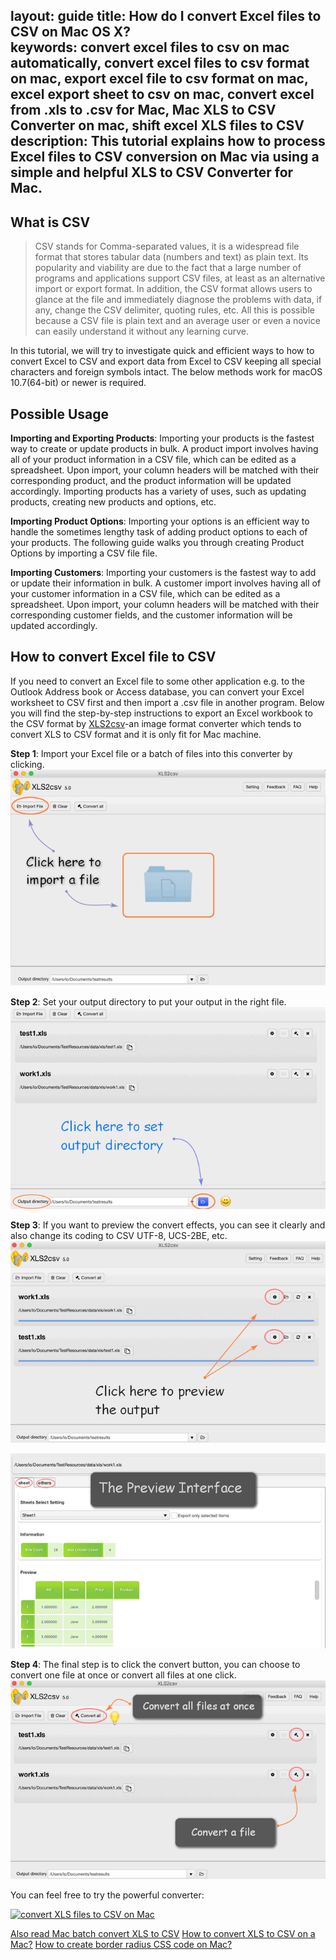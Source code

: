 layout: guide
title: How do I convert Excel files to CSV on Mac OS X?  
keywords: convert excel files to csv on mac automatically, convert excel files to csv format on mac, export excel file to csv format on mac, excel export sheet to csv on mac, convert excel from .xls to .csv for Mac, Mac XLS to CSV Converter on mac, shift excel XLS files to CSV
description: This tutorial explains how to process Excel files to CSV conversion on Mac via using a simple and helpful XLS to CSV Converter for Mac. 
---
## What is CSV
>CSV stands for Comma-separated values, it is a widespread file format that stores tabular data (numbers and text) as plain text. Its popularity and viability are due to the fact that a large number of programs and applications support CSV files, at least as an alternative import or export format. In addition, the CSV format allows users to glance at the file and immediately diagnose the problems with data, if any, change the CSV delimiter, quoting rules, etc. All this is possible because a CSV file is plain text and an average user or even a novice can easily understand it without any learning curve.

In this tutorial, we will try to investigate quick and efficient ways to how to convert Excel to CSV and export data from Excel to CSV keeping all special characters and foreign symbols intact. The below methods work for macOS 10.7(64-bit) or newer is required.
<br>
## Possible Usage
**Importing and Exporting Products**: Importing your products is the fastest way to create or update products in bulk. A product import involves having all of your product information in a CSV file, which can be edited as a spreadsheet. Upon import, your column headers will be matched with their corresponding product, and the product information will be updated accordingly. Importing products has a variety of uses, such as updating products, creating new products and options, etc. 

**Importing Product Options**: Importing your options is an efficient way to handle the sometimes lengthy task of adding product options to each of your products. The following guide walks you through creating Product Options by importing a CSV file file. 

**Importing Customers**: Importing your customers is the fastest way to add or update their information in bulk. A customer import involves having all of your customer information in a CSV file, which can be edited as a spreadsheet. Upon import, your column headers will be matched with their corresponding customer fields, and the customer information will be updated accordingly.
<br>
## How to convert Excel file to CSV
If you need to convert an Excel file to some other application e.g. to the Outlook Address book or Access database, you can convert your Excel worksheet to CSV first and then import a .csv file in another program. Below you will find the step-by-step instructions to export an Excel workbook to the CSV format by <a href="https://gmagon.com/products/store/xls2csv/" target="_blank" rel="nofollow me noopener noreferrer" >XLS2csv</a>-an image format converter which tends to convert XLS to CSV format and it is only fit for Mac machine. 

**Step 1**: Import your Excel file or a batch of files into this converter by clicking.
![](img/xls-howdoi-1.png)

**Step 2**: Set your output directory to put your output in the right file.
![](img/xls-howdoi-2.png)

**Step 3**: If you want to preview the convert effects, you can see it clearly and also change its coding to CSV UTF-8, UCS-2BE, etc.
![](img/xls-howdoi-3.png)

![](img/xls-howdoi-3-1.png)

**Step 4**: The final step is to click the convert button, you can choose to convert one file at once or convert all files at one click.
![](img/xls-howdoi-4.png)

You can feel free to try the powerful converter:

<a href="https://gmagon.com/products/store/xls2csv/" target="_blank" rel="nofollow me noopener noreferrer" >
<img src="https://gmagon.com/asset/images/free-download.png" alt="convert XLS files to CSV on Mac" />

Also read
<a href="https://gmagon.com/guide/mac-batch-convert-xls-to-csv.html" target="_blank" rel="nofollow me noopener noreferrer" >Mac batch convert XLS to CSV</a>
<a href="https://gmagon.com/guide/convert-xls-to-csv-on-mac.html" target="_blank" rel="nofollow me noopener noreferrer" >How to convert XLS to CSV on a Mac?</a>
<a href="https://gmagon.com/guide/create-border-radius-css-mac.html" target="_blank" rel="nofollow me noopener noreferrer" >How to create border radius CSS code on Mac?</a>